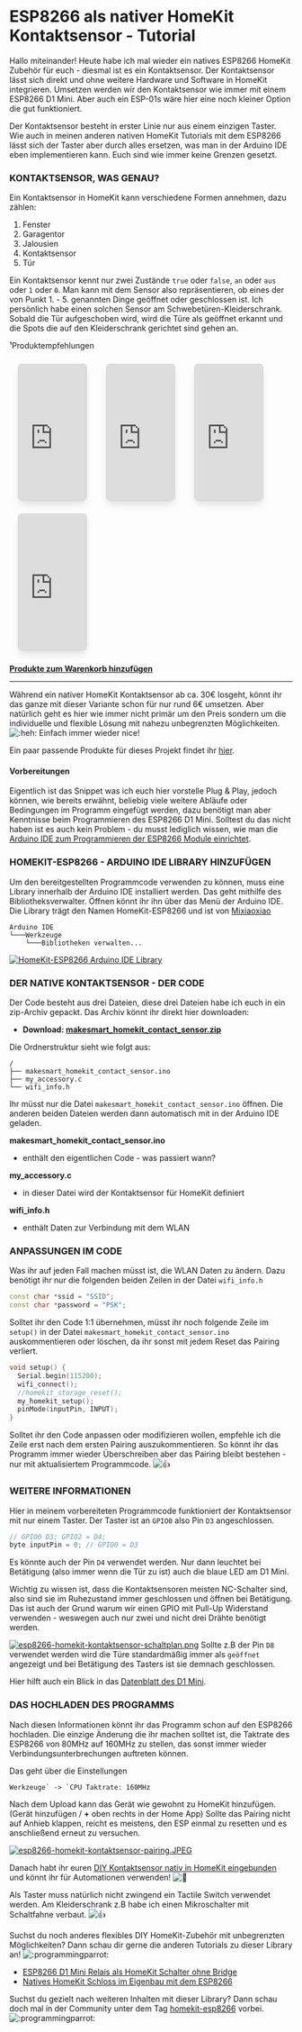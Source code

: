 # ESP8266 als nativer HomeKit Kontaktsensor - Tutorial

Hallo miteinander! Heute habe ich mal wieder ein natives ESP8266 HomeKit Zubehör für euch - diesmal ist es ein Kontaktsensor. Der Kontaktsensor lässt sich direkt und ohne weitere Hardware und Software in HomeKit integrieren. Umsetzen werden wir den Kontaktsensor wie immer mit einem ESP8266 D1 Mini. Aber auch ein ESP-01s wäre hier eine noch kleiner Option die gut funktioniert.

Der Kontaktsensor besteht in erster Linie nur aus einem einzigen Taster. Wie auch in meinen anderen nativen HomeKit Tutorials mit dem ESP8266 lässt sich der Taster aber durch alles ersetzen, was man in der Arduino IDE eben implementieren kann. Euch sind wie immer keine Grenzen gesetzt.

###  KONTAKTSENSOR, WAS GENAU?

Ein Kontaktsensor in HomeKit kann verschiedene Formen annehmen, dazu zählen:

1. Fenster
2. Garagentor
3. Jalousien
4. Kontaktsensor
5. Tür

Ein Kontaktsensor kennt nur zwei Zustände `true` oder `false`, `an` oder `aus` oder `1` oder `0`. Man kann mit dem Sensor also repräsentieren, ob eines der von Punkt 1. - 5. genannten Dinge geöffnet oder geschlossen ist. Ich persönlich habe einen solchen Sensor am Schwebetüren-Kleiderschrank. Sobald die Tür aufgeschoben wird, wird die Türe als geöffnet erkannt und die Spots die auf den Kleiderschrank gerichtet sind gehen an.



¹Produktempfehlungen

<iframe src="https://web.archive.org/web/20230207233939if_/https://ws-eu.amazon-adsystem.com/widgets/q?ServiceVersion=20070822&amp;OneJS=1&amp;Operation=GetAdHtml&amp;MarketPlace=DE&amp;source=ss&amp;ref=as_ss_li_til&amp;ad_type=product_link&amp;tracking_id=makesmart05-21&amp;language=de_DE&amp;marketplace=amazon&amp;region=DE&amp;placement=B08GRZBKXV&amp;asins=B08GRZBKXV&amp;show_border=false&amp;link_opens_in_new_window=true" data-ruffle-polyfilled="" style="box-sizing: border-box; max-width: 85%; display: inline; border: 1px solid rgb(211, 211, 211); box-shadow: rgba(0, 0, 0, 0.1) 0px 10px 15px -3px, rgba(0, 0, 0, 0.05) 0px 4px 6px -2px; margin: 10px 15px; border-radius: 6px; overflow: hidden; width: 123px; height: 243px;"></iframe>

<iframe src="https://web.archive.org/web/20230207233939if_/https://ws-eu.amazon-adsystem.com/widgets/q?ServiceVersion=20070822&amp;OneJS=1&amp;Operation=GetAdHtml&amp;MarketPlace=DE&amp;source=ss&amp;ref=as_ss_li_til&amp;ad_type=product_link&amp;tracking_id=makesmart05-21&amp;language=de_DE&amp;marketplace=amazon&amp;region=DE&amp;placement=B08CDZ4T9J&amp;asins=B08CDZ4T9J&amp;show_border=false&amp;link_opens_in_new_window=true" data-ruffle-polyfilled="" style="box-sizing: border-box; max-width: 85%; display: inline; border: 1px solid rgb(211, 211, 211); box-shadow: rgba(0, 0, 0, 0.1) 0px 10px 15px -3px, rgba(0, 0, 0, 0.05) 0px 4px 6px -2px; margin: 10px 15px; border-radius: 6px; overflow: hidden; width: 123px; height: 243px;"></iframe>

<iframe src="https://web.archive.org/web/20230207233939if_/https://ws-eu.amazon-adsystem.com/widgets/q?ServiceVersion=20070822&amp;OneJS=1&amp;Operation=GetAdHtml&amp;MarketPlace=DE&amp;source=ss&amp;ref=as_ss_li_til&amp;ad_type=product_link&amp;tracking_id=makesmart05-21&amp;language=de_DE&amp;marketplace=amazon&amp;region=DE&amp;placement=B08M33BZXS&amp;asins=B08M33BZXS&amp;show_border=false&amp;link_opens_in_new_window=true" data-ruffle-polyfilled="" style="box-sizing: border-box; max-width: 85%; display: inline; border: 1px solid rgb(211, 211, 211); box-shadow: rgba(0, 0, 0, 0.1) 0px 10px 15px -3px, rgba(0, 0, 0, 0.05) 0px 4px 6px -2px; margin: 10px 15px; border-radius: 6px; overflow: hidden; width: 123px; height: 243px;"></iframe>

<iframe src="https://web.archive.org/web/20230207233939if_/https://ws-eu.amazon-adsystem.com/widgets/q?ServiceVersion=20070822&amp;OneJS=1&amp;Operation=GetAdHtml&amp;MarketPlace=DE&amp;source=ss&amp;ref=as_ss_li_til&amp;ad_type=product_link&amp;tracking_id=makesmart05-21&amp;language=de_DE&amp;marketplace=amazon&amp;region=DE&amp;placement=B07D37VDM3&amp;asins=B07D37VDM3&amp;show_border=false&amp;link_opens_in_new_window=true" data-ruffle-polyfilled="" style="box-sizing: border-box; max-width: 85%; display: inline; border: 1px solid rgb(211, 211, 211); box-shadow: rgba(0, 0, 0, 0.1) 0px 10px 15px -3px, rgba(0, 0, 0, 0.05) 0px 4px 6px -2px; margin: 10px 15px; border-radius: 6px; overflow: hidden; width: 123px; height: 243px;"></iframe>

**[ Produkte zum Warenkorb hinzufügen](https://web.archive.org/web/20230207233939/https://www.amazon.de/gp/aws/cart/add.html?AWSAccessKeyId=AKIAJTFZSRERNXBNI5PQ&AssociateTag=makesmart05-21&ASIN.1=B08GRZBKXV&Quantity.1=1&ASIN.2=B08CDZ4T9J&Quantity.2=1&ASIN.3=B08M33BZXS&Quantity.3=1&ASIN.4=B07D37VDM3&Quantity.4=1&add=add)**

------



Während ein nativer HomeKit Kontaktsensor ab ca. 30€ losgeht, könnt ihr das ganze mit dieser Variante schon für nur rund 6€ umsetzen. Aber natürlich geht es hier wie immer nicht primär um den Preis sondern um die individuelle und flexible Lösung mit nahezu unbegrenzten Möglichkeiten. ![:heh:](https://web.archive.org/web/20230207233939im_/https://my.makesmart.net/plugins/nodebb-plugin-emoji/emoji/customizations/02344941-c9a5-4a07-9960-141b30a66ac1-DFB6FF81-BD23-47A0-981A-DA48437A27E7.png?v=chnl3kn5hqg) Einfach immer wieder nice!

Ein paar passende Produkte für dieses Projekt findet ihr [hier](https://web.archive.org/web/20230207233939/https://makesmart.shop/loadBasket/hzFqaBp6M_N).

####  Vorbereitungen

Eigentlich ist das Snippet was ich euch hier vorstelle Plug & Play, jedoch können, wie bereits erwähnt, beliebig viele weitere Abläufe oder Bedingungen im Programm eingefügt werden, dazu benötigt man aber Kenntnisse beim Programmieren des ESP8266 D1 Mini. Solltest du das nicht haben ist es auch kein Problem - du musst lediglich wissen, wie man die [Arduino IDE zum Programmieren der ESP8266 Module einrichtet](https://web.archive.org/web/20230207233939/https://makesmart.net/esp8266-d1-mini-programmieren/).

###  HOMEKIT-ESP8266 - ARDUINO IDE LIBRARY HINZUFÜGEN

Um den bereitgestellten Programmcode verwenden zu können, muss eine Library innerhalb der Arduino IDE installiert werden. Das geht mithilfe des Bibliotheksverwalter. Öffnen könnt ihr ihn über das Menü der Arduino IDE. Die Library trägt den Namen HomeKit-ESP8266 und ist von [Mixiaoxiao](https://web.archive.org/web/20230207233939/https://github.com/Mixiaoxiao/Arduino-HomeKit-ESP8266)

```
Arduino IDE
└───Werkzeuge
    └───Bibliotheken verwalten...
```

[![HomeKit-ESP8266 Arduino IDE Library](https://web.archive.org/web/20230207233939im_/https://my.makesmart.net/assets/uploads/files/1598177591980-homekit-esp8266-bibliothek-installieren.png)](https://web.archive.org/web/20230207233939mp_/https://my.makesmart.net/assets/uploads/files/1598177591980-homekit-esp8266-bibliothek-installieren.png)

###  DER NATIVE KONTAKTSENSOR - DER CODE

Der Code besteht aus drei Dateien, diese drei Dateien habe ich euch in ein zip-Archiv gepackt. Das Archiv könnt ihr direkt hier downloaden:

- **Download: [makesmart_homekit_contact_sensor.zip](https://web.archive.org/web/20230207233939/https://my.makesmart.net/assets/uploads/files/1621803283955-makesmart_homekit_contact_sensor.zip)**

Die Ordnerstruktur sieht wie folgt aus:

```
/
├── makesmart_homekit_contact_sensor.ino
├── my_accessory.c
└── wifi_info.h
```

Ihr müsst nur die Datei `makesmart_homekit_contact_sensor.ino` öffnen. Die anderen beiden Dateien werden dann automatisch mit in der Arduino IDE geladen.

**makesmart_homekit_contact_sensor.ino**

- enthält den eigentlichen Code - was passiert wann?

**my_accessory.c**

- in dieser Datei wird der Kontaktsensor für HomeKit definiert

**wifi_info.h**

- enthält Daten zur Verbindung mit dem WLAN

###  ANPASSUNGEN IM CODE

Was ihr auf jeden Fall machen müsst ist, die WLAN Daten zu ändern. Dazu benötigt ihr nur die folgenden beiden Zeilen in der Datei `wifi_info.h`

```cpp
const char *ssid = "SSID";
const char *password = "PSK";
```

Solltet ihr den Code 1:1 übernehmen, müsst ihr noch folgende Zeile im `setup()` in der Datei `makesmart_homekit_contact_sensor.ino` auskommentieren oder löschen, da ihr sonst mit jedem Reset das Pairing verliert.

```cpp
void setup() {
  Serial.begin(115200);
  wifi_connect();
  //homekit_storage_reset();
  my_homekit_setup();
  pinMode(inputPin, INPUT); 
}
```

Solltet ihr den Code anpassen oder modifizieren wollen, empfehle ich die Zeile erst nach dem ersten Pairing auszukommentieren. So könnt ihr das Programm immer wieder Überschreiben aber das Pairing bleibt bestehen - nur mit aktualisiertem Programmcode. ![👍](https://web.archive.org/web/20230207233939im_/https://my.makesmart.net/plugins/nodebb-plugin-emoji/emoji/apple/1f44d.png?v=chnl3kn5hqg)

###  WEITERE INFORMATIONEN

Hier in meinem vorbereiteten Programmcode funktioniert der Kontaktsensor mit nur einem Taster. Der Taster ist an `GPIO0` also Pin `D3` angeschlossen.

```cpp
// GPIO0 D3; GPIO2 = D4;
byte inputPin = 0; // GPIO0 = D3
```

Es könnte auch der Pin `D4` verwendet werden. Nur dann leuchtet bei Betätigung (also immer wenn die Tür zu ist) auch die blaue LED am D1 Mini.

Wichtig zu wissen ist, dass die Kontaktsensoren meisten NC-Schalter sind, also sind sie im Ruhezustand immer geschlossen und öffnen bei Betätigung. Das ist auch der Grund warum wir einen GPIO mit Pull-Up Widerstand verwenden - weswegen auch nur zwei und nicht drei Drähte benötigt werden.

[![esp8266-homekit-kontaktsensor-schaltplan.png](https://web.archive.org/web/20230207233939im_/https://my.makesmart.net/assets/uploads/files/1621805279871-esp8266-homekit-kontaktsensor-schaltplan.png)](https://web.archive.org/web/20230207233939mp_/https://my.makesmart.net/assets/uploads/files/1621805279871-esp8266-homekit-kontaktsensor-schaltplan.png)
Sollte z.B der Pin `D8` verwendet werden wird die Türe standardmäßig immer als `geöffnet` angezeigt und bei Betätigung des Tasters ist sie demnach geschlossen.

Hier hilft auch ein Blick in das [Datenblatt des D1 Mini](https://web.archive.org/web/20230207233939/https://makesmart.net/esp8266-d1-mini-datenblatt/).

###  DAS HOCHLADEN DES PROGRAMMS

Nach diesen Informationen könnt ihr das Programm schon auf den ESP8266 hochladen. Die einzige Änderung die ihr machen solltet ist, die Taktrate des ESP8266 von 80MHz auf 160MHz zu stellen, das sonst immer wieder Verbindungsunterbrechungen auftreten können.

Das geht über die Einstellungen

```
Werkzeuge` -> `CPU Taktrate: 160MHz
```

Nach dem Upload kann das Gerät wie gewohnt zu HomeKit hinzufügen. (Gerät hinzufügen / **+** oben rechts in der Home App)
Sollte das Pairing nicht auf Anhieb klappen, reicht es meistens, den ESP einmal zu resetten und es anschließend erneut zu versuchen.

[![esp8266-homekit-kontaktsensor-pairing.JPEG](https://web.archive.org/web/20230207233939im_/https://my.makesmart.net/assets/uploads/files/1621805712358-esp8266-homekit-kontaktsensor-pairing-resized.jpeg)](https://web.archive.org/web/20230207233939mp_/https://my.makesmart.net/assets/uploads/files/1621805712358-esp8266-homekit-kontaktsensor-pairing.jpeg)

Danach habt ihr euren [DIY Kontaktsensor nativ in HomeKit eingebunden](https://web.archive.org/web/20230207233939/https://makesmart.shop/loadBasket/hzFqaBp6M_N) und könnt ihr für Automationen verwenden! ![🙂](https://web.archive.org/web/20230207233939im_/https://my.makesmart.net/plugins/nodebb-plugin-emoji/emoji/apple/1f642.png?v=chnl3kn5hqg)

Als Taster muss natürlich nicht zwingend ein Tactile Switch verwendet werden. Am Kleiderschrank z.B habe ich einen Mikroschalter mit Schaltfahne verbaut. ![👍](https://web.archive.org/web/20230207233939im_/https://my.makesmart.net/plugins/nodebb-plugin-emoji/emoji/apple/1f44d.png?v=chnl3kn5hqg)

Suchst du noch anderes flexibles DIY HomeKit-Zubehör mit unbegrenzten Möglichkeiten? Dann schau dir gerne die anderen Tutorials zu dieser Library an! ![:programmingparrot:](https://web.archive.org/web/20230207233939im_/https://my.makesmart.net/plugins/nodebb-plugin-emoji/emoji/customizations/85c54979-2b42-4d6a-8357-458d97c45f28-programmingParrot.gif?v=chnl3kn5hqg)

- [ESP8266 D1 Mini Relais als HomeKit Schalter ohne Bridge](https://web.archive.org/web/20230207233939/https://makesmart.net/esp8266-d1-mini-homekit-schalter-ohne-bridge/)
- [Natives HomeKit Schloss im Eigenbau mit dem ESP8266](https://web.archive.org/web/20230207233939/https://makesmart.net/natives-homekit-schloss-im-eigenbau-mit-dem-esp8266/)

Suchst du gezielt nach weiteren Inhalten mit dieser Library? Dann schau doch mal in der Community unter dem Tag [homekit-esp8266](https://web.archive.org/web/20230207233939/https://my.makesmart.net/tags/homekit-esp8266) vorbei. ![:programmingparrot:](https://web.archive.org/web/20230207233939im_/https://my.makesmart.net/plugins/nodebb-plugin-emoji/emoji/customizations/85c54979-2b42-4d6a-8357-458d97c45f28-programmingParrot.gif?v=chnl3kn5hqg)